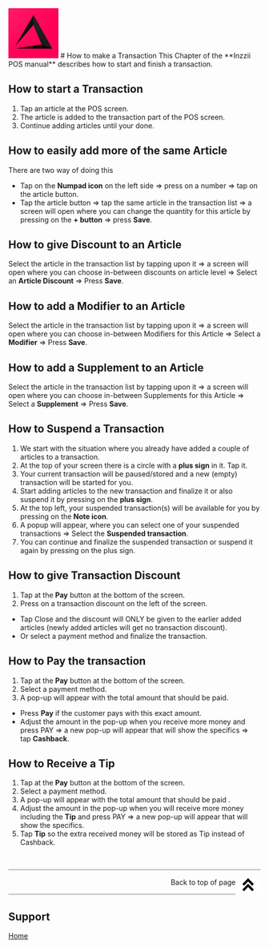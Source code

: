 <img src="../Assets/Pictures/play_store_512.png" alt="inzzii logo" width="100"/>
# How to make a Transaction
This Chapter of the **Inzzii POS manual** describes how to start and finish a transaction.

## How to start a Transaction

1. Tap an article at the POS screen.
2. The article is added to the transaction part of the POS screen.
3. Continue adding articles until your done.

## How to easily add more of the same Article
There are two way of doing this
* Tap on the **Numpad icon** on the left side => press on a number => tap on the article button.
* Tap the article button => tap the same article in the transaction list => a screen will open where you can change the quantity for this article by pressing on the **+ button** => press **Save**.

## How to give Discount to an Article
Select the article in the transaction list by tapping upon it => a screen will open where you can choose in-between discounts on article level => Select an **Article Discount** => Press **Save**.

## How to add a Modifier to an Article
Select the article in the transaction list by tapping upon it => a screen will open where you can choose in-between Modifiers for this Article => Select a **Modifier** => Press **Save**.

## How to add a Supplement to an Article
Select the article in the transaction list by tapping upon it => a screen will open where you can choose in-between Supplements for this Article => Select a **Supplement** => Press **Save**.

## How to Suspend a Transaction
1. We start with the situation where you already have added a couple of articles to a transaction.
2. At the top of your screen there is a circle with a **plus sign** in it. Tap it.
3. Your current transaction will be paused/stored and a new (empty) transaction will be started for you.
4. Start adding articles to the new transaction and finalize it or also suspend it by pressing on the **plus sign**.
5. At the top left, your suspended transaction(s) will be available for you by pressing on the **Note icon**.
6. A popup will appear, where you can select one of your suspended transactions => Select the **Suspended transaction**. 
7. You can continue and finalize the suspended transaction or suspend it again by pressing on the plus sign.

## How to give Transaction Discount
1. Tap at the **Pay** button at the bottom of the screen.
2. Press on a transaction discount on the left of the screen.
* Tap Close and the discount will ONLY be given to the earlier added articles (newly added articles will get no transaction discount).
* Or select a payment method and finalize the transaction.

## How to Pay the transaction
1. Tap at the **Pay** button at the bottom of the screen.
2. Select a payment method.
3. A pop-up will appear with the total amount that should be paid.
* Press **Pay** if the customer pays with this exact amount.
* Adjust the amount in the pop-up when you receive more money and press PAY => a new pop-up will appear that will show the specifics => tap **Cashback**.

## How to Receive a Tip
1. Tap at the **Pay** button at the bottom of the screen.
2. Select a payment method.
3. A pop-up will appear with the total amount that should be paid .
4. Adjust the amount in the pop-up when you will receive more money including the **Tip** and press PAY => a new pop-up will appear that will show the specifics.
5. Tap **Tip** so the extra received money will be stored as Tip instead of Cashback.

<p><br></p>
<hr style="border-top: 3px solid #ccc; background: transparent;" >
<a href="#Top"><img src="../Assets/Pictures/Top.png" alt="Top" width="50" align="right" style="margin-bottom: 10px"/></a>
<p style="text-align: right;"> Back to top of page </p>
<hr style="border-top: 3px solid #ccc; background: transparent;" >


## Support
[Home](../index.md)